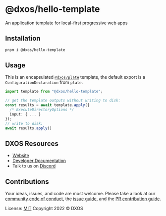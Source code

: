 # @dxos/hello-template

An application template for local-first progressive web apps

## Installation

```bash
pnpm i @dxos/hello-template
```

## Usage

This is an encapsulated [`@dxos/plate`](https://www.npmjs.com/package/@dxos/plate) template, the default export is a `ConfigurationDeclaration` from `plate`.

```ts
import template from "@dxos/hello-template";

// get the template outputs without writing to disk:
const results = await template.apply({
  /* ExecuteDirectoryOptions */
  input: { ... }
});
// write to disk:
await results.apply()
```

## DXOS Resources

- [Website](https://dxos.org)
- [Developer Documentation](https://docs.dxos.org)
- Talk to us on [Discord](https://discord.gg/eXVfryv3sW)

## Contributions

Your ideas, issues, and code are most welcome. Please take a look at our [community code of conduct](https://github.com/dxos/dxos/blob/main/CODE_OF_CONDUCT.md), the [issue guide](https://github.com/dxos/dxos/blob/main/CONTRIBUTING.md#submitting-issues), and the [PR contribution guide](https://github.com/dxos/dxos/blob/main/CONTRIBUTING.md#submitting-prs).

License: [MIT](./LICENSE) Copyright 2022 © DXOS

